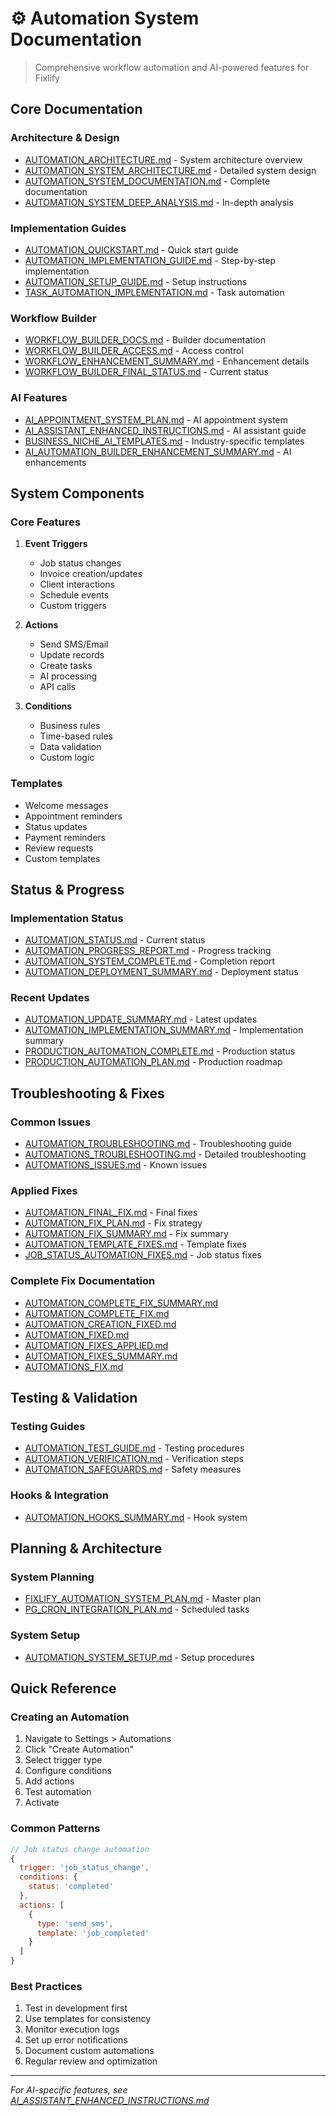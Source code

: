 # ⚙️ Automation System Documentation

> Comprehensive workflow automation and AI-powered features for Fixlify

## Core Documentation

### Architecture & Design
- [AUTOMATION_ARCHITECTURE.md](/AUTOMATION_ARCHITECTURE.md) - System architecture overview
- [AUTOMATION_SYSTEM_ARCHITECTURE.md](/AUTOMATION_SYSTEM_ARCHITECTURE.md) - Detailed system design
- [AUTOMATION_SYSTEM_DOCUMENTATION.md](/docs/automation/AUTOMATION_SYSTEM_DOCUMENTATION.md) - Complete documentation
- [AUTOMATION_SYSTEM_DEEP_ANALYSIS.md](/docs/automation/AUTOMATION_SYSTEM_DEEP_ANALYSIS.md) - In-depth analysis

### Implementation Guides
- [AUTOMATION_QUICKSTART.md](/AUTOMATION_QUICKSTART.md) - Quick start guide
- [AUTOMATION_IMPLEMENTATION_GUIDE.md](/AUTOMATION_IMPLEMENTATION_GUIDE.md) - Step-by-step implementation
- [AUTOMATION_SETUP_GUIDE.md](/docs/automation/AUTOMATION_SETUP_GUIDE.md) - Setup instructions
- [TASK_AUTOMATION_IMPLEMENTATION.md](/docs/automation/TASK_AUTOMATION_IMPLEMENTATION.md) - Task automation

### Workflow Builder
- [WORKFLOW_BUILDER_DOCS.md](/docs/automation/WORKFLOW_BUILDER_DOCS.md) - Builder documentation
- [WORKFLOW_BUILDER_ACCESS.md](/docs/automation/WORKFLOW_BUILDER_ACCESS.md) - Access control
- [WORKFLOW_ENHANCEMENT_SUMMARY.md](/docs/automation/WORKFLOW_ENHANCEMENT_SUMMARY.md) - Enhancement details
- [WORKFLOW_BUILDER_FINAL_STATUS.md](/docs/automation/WORKFLOW_BUILDER_FINAL_STATUS.md) - Current status

### AI Features
- [AI_APPOINTMENT_SYSTEM_PLAN.md](/AI_APPOINTMENT_SYSTEM_PLAN.md) - AI appointment system
- [AI_ASSISTANT_ENHANCED_INSTRUCTIONS.md](/AI_ASSISTANT_ENHANCED_INSTRUCTIONS.md) - AI assistant guide
- [BUSINESS_NICHE_AI_TEMPLATES.md](/BUSINESS_NICHE_AI_TEMPLATES.md) - Industry-specific templates
- [AI_AUTOMATION_BUILDER_ENHANCEMENT_SUMMARY.md](/docs/automation/AI_AUTOMATION_BUILDER_ENHANCEMENT_SUMMARY.md) - AI enhancements

## System Components

### Core Features
1. **Event Triggers**
   - Job status changes
   - Invoice creation/updates
   - Client interactions
   - Schedule events
   - Custom triggers

2. **Actions**
   - Send SMS/Email
   - Update records
   - Create tasks
   - AI processing
   - API calls

3. **Conditions**
   - Business rules
   - Time-based rules
   - Data validation
   - Custom logic

### Templates
- Welcome messages
- Appointment reminders
- Status updates
- Payment reminders
- Review requests
- Custom templates

## Status & Progress

### Implementation Status
- [AUTOMATION_STATUS.md](/docs/automation/AUTOMATION_STATUS.md) - Current status
- [AUTOMATION_PROGRESS_REPORT.md](/docs/automation/AUTOMATION_PROGRESS_REPORT.md) - Progress tracking
- [AUTOMATION_SYSTEM_COMPLETE.md](/docs/automation/AUTOMATION_SYSTEM_COMPLETE.md) - Completion report
- [AUTOMATION_DEPLOYMENT_SUMMARY.md](/docs/automation/AUTOMATION_DEPLOYMENT_SUMMARY.md) - Deployment status

### Recent Updates
- [AUTOMATION_UPDATE_SUMMARY.md](/AUTOMATION_UPDATE_SUMMARY.md) - Latest updates
- [AUTOMATION_IMPLEMENTATION_SUMMARY.md](/AUTOMATION_IMPLEMENTATION_SUMMARY.md) - Implementation summary
- [PRODUCTION_AUTOMATION_COMPLETE.md](/PRODUCTION_AUTOMATION_COMPLETE.md) - Production status
- [PRODUCTION_AUTOMATION_PLAN.md](/PRODUCTION_AUTOMATION_PLAN.md) - Production roadmap

## Troubleshooting & Fixes

### Common Issues
- [AUTOMATION_TROUBLESHOOTING.md](/AUTOMATION_TROUBLESHOOTING.md) - Troubleshooting guide
- [AUTOMATIONS_TROUBLESHOOTING.md](/docs/automation/AUTOMATIONS_TROUBLESHOOTING.md) - Detailed troubleshooting
- [AUTOMATIONS_ISSUES.md](/docs/automation/AUTOMATIONS_ISSUES.md) - Known issues

### Applied Fixes
- [AUTOMATION_FINAL_FIX.md](/AUTOMATION_FINAL_FIX.md) - Final fixes
- [AUTOMATION_FIX_PLAN.md](/AUTOMATION_FIX_PLAN.md) - Fix strategy
- [AUTOMATION_FIX_SUMMARY.md](/AUTOMATION_FIX_SUMMARY.md) - Fix summary
- [AUTOMATION_TEMPLATE_FIXES.md](/docs/automation/AUTOMATION_TEMPLATE_FIXES.md) - Template fixes
- [JOB_STATUS_AUTOMATION_FIXES.md](/JOB_STATUS_AUTOMATION_FIXES.md) - Job status fixes

### Complete Fix Documentation
- [AUTOMATION_COMPLETE_FIX_SUMMARY.md](/docs/fixes/AUTOMATION_COMPLETE_FIX_SUMMARY.md)
- [AUTOMATION_COMPLETE_FIX.md](/docs/fixes/AUTOMATION_COMPLETE_FIX.md)
- [AUTOMATION_CREATION_FIXED.md](/docs/fixes/AUTOMATION_CREATION_FIXED.md)
- [AUTOMATION_FIXED.md](/docs/fixes/AUTOMATION_FIXED.md)
- [AUTOMATION_FIXES_APPLIED.md](/docs/fixes/AUTOMATION_FIXES_APPLIED.md)
- [AUTOMATION_FIXES_SUMMARY.md](/docs/fixes/AUTOMATION_FIXES_SUMMARY.md)
- [AUTOMATIONS_FIX.md](/docs/fixes/AUTOMATIONS_FIX.md)

## Testing & Validation

### Testing Guides
- [AUTOMATION_TEST_GUIDE.md](/AUTOMATION_TEST_GUIDE.md) - Testing procedures
- [AUTOMATION_VERIFICATION.md](/docs/automation/AUTOMATION_VERIFICATION.md) - Verification steps
- [AUTOMATION_SAFEGUARDS.md](/docs/automation/AUTOMATION_SAFEGUARDS.md) - Safety measures

### Hooks & Integration
- [AUTOMATION_HOOKS_SUMMARY.md](/docs/automation/AUTOMATION_HOOKS_SUMMARY.md) - Hook system

## Planning & Architecture

### System Planning
- [FIXLIFY_AUTOMATION_SYSTEM_PLAN.md](/FIXLIFY_AUTOMATION_SYSTEM_PLAN.md) - Master plan
- [PG_CRON_INTEGRATION_PLAN.md](/PG_CRON_INTEGRATION_PLAN.md) - Scheduled tasks

### System Setup
- [AUTOMATION_SYSTEM_SETUP.md](/docs/automation/AUTOMATION_SYSTEM_SETUP.md) - Setup procedures

## Quick Reference

### Creating an Automation
1. Navigate to Settings > Automations
2. Click "Create Automation"
3. Select trigger type
4. Configure conditions
5. Add actions
6. Test automation
7. Activate

### Common Patterns
```javascript
// Job status change automation
{
  trigger: 'job_status_change',
  conditions: {
    status: 'completed'
  },
  actions: [
    {
      type: 'send_sms',
      template: 'job_completed'
    }
  ]
}
```

### Best Practices
1. Test in development first
2. Use templates for consistency
3. Monitor execution logs
4. Set up error notifications
5. Document custom automations
6. Regular review and optimization

---

*For AI-specific features, see [AI_ASSISTANT_ENHANCED_INSTRUCTIONS.md](/AI_ASSISTANT_ENHANCED_INSTRUCTIONS.md)*